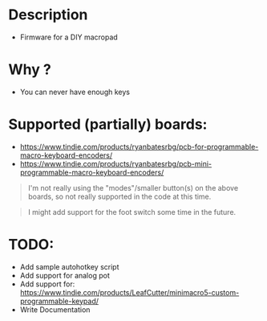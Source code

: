# Description
* Firmware for a DIY macropad

# Why ?
* You can never have enough keys

# Supported (partially) boards:

* https://www.tindie.com/products/ryanbatesrbg/pcb-for-programmable-macro-keyboard-encoders/
* https://www.tindie.com/products/ryanbatesrbg/pcb-mini-programmable-macro-keyboard-encoders/

> I'm not really using the "modes"/smaller button(s) on the above boards, so not really supported in the code at this time.

> I might add support for the foot switch some time in the future.


# TODO:
* Add sample autohotkey script
* Add support for analog pot
* Add support for: https://www.tindie.com/products/LeafCutter/minimacro5-custom-programmable-keypad/
* Write Documentation

